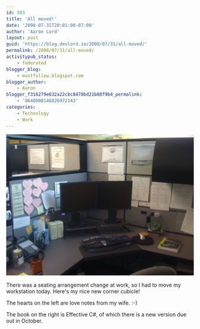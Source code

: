 ```yaml
---
id: 583
title: 'All moved!'
date: '2008-07-31T20:01:00-07:00'
author: 'Aaron Lord'
layout: post
guid: 'https://blog.devlord.io/2008/07/31/all-moved/'
permalink: /2008/07/31/all-moved/
activitypub_status:
    - federated
blogger_blog:
    - mustfollow.blogspot.com
blogger_author:
    - Aaron
blogger_f316279e632a22cbc8478bd21b80f9b4_permalink:
    - '8640000146826972143'
categories:
    - Technology
    - Work
---
```


![image](/assets/img/2008/07/IMG_0350.jpeg)

There was a seating arrangement change at work, so I had to move my  workstation today. Here's my nice new corner cubicle!

The hearts on the left are love notes from my wife. :-)

The book on the right is <a>Effective C#</a>, of which there is a new version due out in October.